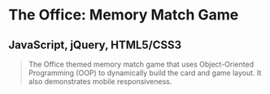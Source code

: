 # The Office: Memory Match Game

## JavaScript, jQuery, HTML5/CSS3

> The Office themed memory match game that uses Object-Oriented Programming (OOP) to dynamically build the card and game layout. It also demonstrates mobile responsiveness.
